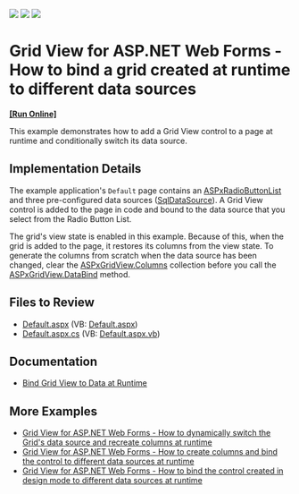 <!-- default badges list -->
![](https://img.shields.io/endpoint?url=https://codecentral.devexpress.com/api/v1/VersionRange/128537808/16.2.3%2B)
[![](https://img.shields.io/badge/Open_in_DevExpress_Support_Center-FF7200?style=flat-square&logo=DevExpress&logoColor=white)](https://supportcenter.devexpress.com/ticket/details/E2968)
[![](https://img.shields.io/badge/📖_How_to_use_DevExpress_Examples-e9f6fc?style=flat-square)](https://docs.devexpress.com/GeneralInformation/403183)
<!-- default badges end -->
# Grid View for ASP.NET Web Forms - How to bind a grid created at runtime to different data sources
<!-- run online -->
**[[Run Online]](https://codecentral.devexpress.com/128537808/)**
<!-- run online end -->

This example demonstrates how to add a Grid View control to a page at runtime and conditionally switch its data source. 

## Implementation Details

The example application's `Default` page contains an [ASPxRadioButtonList](https://docs.devexpress.com/AspNet/DevExpress.Web.ASPxRadioButtonList) and three pre-configured data sources ([SqlDataSource](https://docs.microsoft.com/en-us/dotnet/api/system.web.ui.webcontrols.sqldatasource?view=netframework-4.8)). A Grid View control is added to the page in code and bound to the data source that you select from the Radio Button List.

The grid's view state is enabled in this example. Because of this, when the grid is added to the page, it restores its columns from the view state. To generate the columns from scratch when the data source has been changed, clear the [ASPxGridView.Columns](https://docs.devexpress.com/AspNet/DevExpress.Web.ASPxGridView.Columns) collection before you call the [ASPxGridView.DataBind](https://docs.devexpress.com/AspNet/DevExpress.Web.ASPxWebControl.DataBind) method. 

## Files to Review

- [Default.aspx](./CS/Solution/Default.aspx) (VB: [Default.aspx](./VB/Solution/Default.aspx))
- [Default.aspx.cs](./CS/Solution/Default.aspx.cs) (VB: [Default.aspx.vb](./VB/Solution/Default.aspx.vb))

## Documentation

- [Bind Grid View to Data at Runtime](https://docs.devexpress.com/AspNet/403612/components/grid-view/concepts/bind-to-data/bind-to-data-at-runtime)

## More Examples

- [Grid View for ASP.NET Web Forms - How to dynamically switch the Grid's data source and recreate columns at runtime](https://www.devexpress.com/Support/Center/p/E448)
- [Grid View for ASP.NET Web Forms - How to create columns and bind the control to different data sources at runtime](https://www.devexpress.com/Support/Center/p/E2967)
- [Grid View for ASP.NET Web Forms - How to bind the control created in design mode to different data sources at runtime](https://www.devexpress.com/Support/Center/p/E2965)

